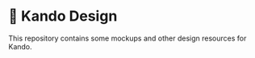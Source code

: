 <!--
SPDX-FileCopyrightText: Simon Schneegans <code@simonschneegans.de>
SPDX-License-Identifier: CC-BY-4.0
-->

# 🎨 Kando Design

This repository contains some mockups and other design resources for Kando.
